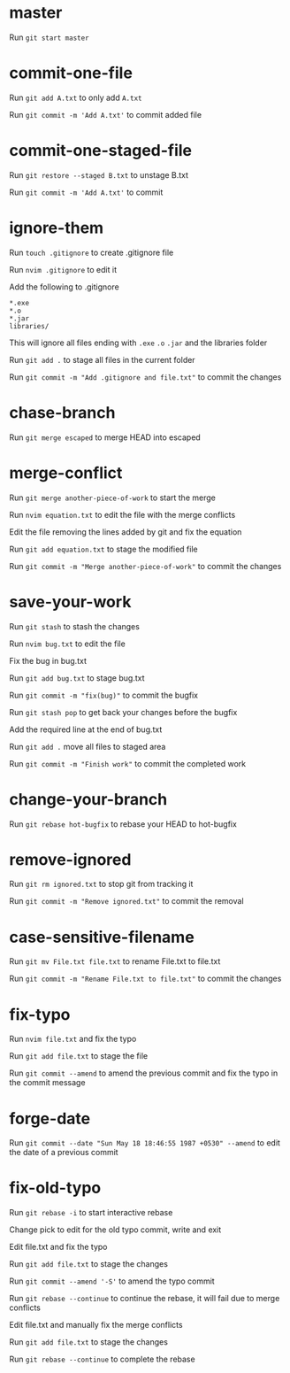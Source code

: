 # master

Run `git start master`

# commit-one-file

Run `git add A.txt` to only add `A.txt`

Run `git commit -m 'Add A.txt'` to commit added file 

# commit-one-staged-file

Run `git restore --staged B.txt` to unstage B.txt

Run `git commit -m 'Add A.txt'` to commit

# ignore-them

Run `touch .gitignore` to create .gitignore file

Run `nvim .gitignore` to edit it

Add the following to .gitignore

```
*.exe
*.o
*.jar
libraries/
```

This will ignore all files ending with `.exe` `.o` `.jar` and the libraries folder

Run `git add .` to stage all files in the current folder

Run `git commit -m "Add .gitignore and file.txt"` to commit the changes

# chase-branch

Run `git merge escaped` to merge HEAD into escaped

# merge-conflict

Run `git merge another-piece-of-work` to start the merge

Run `nvim equation.txt` to edit the file with the merge conflicts

Edit the file removing the lines added by git and fix the equation

Run `git add equation.txt` to stage the modified file 

Run `git commit -m "Merge another-piece-of-work"` to commit the changes

# save-your-work

Run `git stash` to stash the changes

Run `nvim bug.txt` to edit the file

Fix the bug in bug.txt

Run `git add bug.txt` to stage bug.txt

Run `git commit -m "fix(bug)"` to commit the bugfix

Run `git stash pop` to get back your changes before the bugfix

Add the required line at the end of bug.txt

Run `git add .` move all files to staged area

Run `git commit -m "Finish work"` to commit the completed work

# change-your-branch

Run `git rebase hot-bugfix` to rebase your HEAD to hot-bugfix

# remove-ignored

Run `git rm ignored.txt` to stop git from tracking it

Run `git commit -m "Remove ignored.txt"` to commit the removal

# case-sensitive-filename

Run `git mv File.txt file.txt` to rename File.txt to file.txt

Run `git commit -m "Rename File.txt to file.txt"` to commit the changes

# fix-typo

Run `nvim file.txt` and fix the typo

Run `git add file.txt` to stage the file

Run `git commit --amend` to amend the previous commit and fix the typo in the commit message

# forge-date

Run `git commit --date "Sun May 18 18:46:55 1987 +0530" --amend` to edit the date of a previous commit 

# fix-old-typo

Run `git rebase -i` to start interactive rebase

Change pick to edit for the old typo commit, write and exit

Edit file.txt and fix the typo

Run `git add file.txt` to stage the changes

Run `git commit --amend '-S'` to amend the typo commit 

Run `git rebase --continue` to continue the rebase, it will fail due to merge conflicts

Edit file.txt and manually fix the merge conflicts

Run `git add file.txt` to stage the changes

Run `git rebase --continue` to complete the rebase

